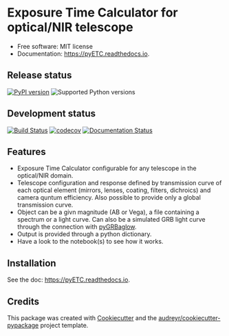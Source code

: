 # Exposure Time Calculator for optical/NIR telescope

* Free software: MIT license
* Documentation: https://pyETC.readthedocs.io.

Release status
--------------

[![PyPI version](https://badge.fury.io/py/pyETC.svg)](https://badge.fury.io/py/pyETC)
![Supported Python versions](https://img.shields.io/pypi/pyversions/pyETC.svg)


Development status
--------------------

[![Build Status](https://travis-ci.com/dcorre/pyETC.svg?branch=master)](https://travis-ci.com/dcorre/pyETC)
[![codecov](https://codecov.io/gh/dcorre/pyETC/branch/master/graphs/badge.svg)](https://codecov.io/gh/dcorre/pyETC/branch/master)
[![Documentation Status](https://readthedocs.org/projects/pyetc/badge/?version=latest)](https://pyetc.readthedocs.io/en/latest/?badge=latest)

Features
--------
* Exposure Time Calculator configurable for any telescope in the optical/NIR domain.
* Telescope configuration and response defined by transmission curve of each optical element (mirrors, lenses, coating, filters, dichroics) and camera quntum efficiency. Also possible to provide only a global transmission curve.
* Object can be a givn magnitude (AB or Vega), a file containing a spectrum or a light curve. Can also be a simulated GRB light curve through the connection with [pyGRBaglow](https://github.com/dcorre/pyGRBaglow).
* Output is provided through a python dictionary.
* Have a look to the notebook(s) to see how it works.


Installation
------------
See the doc: https://pyETC.readthedocs.io.

Credits
-------

This package was created with [Cookiecutter](https://github.com/audreyr/cookiecutter) and the [audreyr/cookiecutter-pypackage](https://github.com/audreyr/cookiecutter-pypackage) project template.

